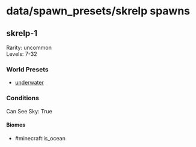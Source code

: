 # data/spawn_presets/skrelp spawns  
  
## skrelp-1  
Rarity: uncommon  
Levels: 7-32  
  
### World Presets  
* [underwater](/data/spawn_data/underwater.md)  
  
### Conditions  
Can See Sky: True  
  
#### Biomes  
  * #minecraft:is_ocean
  
